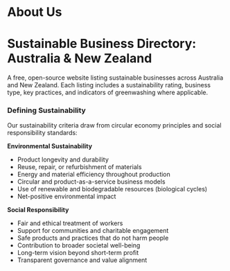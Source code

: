 # About Us

# Sustainable Business Directory: Australia & New Zealand

A free, open-source website listing sustainable businesses across Australia and New Zealand. Each listing includes a sustainability rating, business type, key practices, and indicators of greenwashing where applicable.

### Defining Sustainability

Our sustainability criteria draw from circular economy principles and social responsibility standards:

**Environmental Sustainability**

- Product longevity and durability
- Reuse, repair, or refurbishment of materials
- Energy and material efficiency throughout production
- Circular and product-as-a-service business models
- Use of renewable and biodegradable resources (biological cycles)
-  Net-positive environmental impact

**Social Responsibility**

-  Fair and ethical treatment of workers
-  Support for communities and charitable engagement
-  Safe products and practices that do not harm people
-  Contribution to broader societal well-being
-  Long-term vision beyond short-term profit
-  Transparent governance and value alignment

